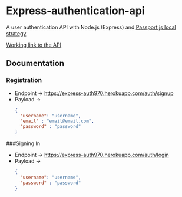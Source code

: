 # Express-authentication-api
A user authentication API with Node.js (Express) and [Passport.js local strategy](https://www.passportjs.org/packages/passport-local/)

[Working link to the API](https://express-auth970.herokuapp.com/)

## Documentation

### Registration
- Endpoint -> https://express-auth970.herokuapp.com/auth/signup
- Payload -> 
  ``` json
  {
    "username": "username",
    "email" : "email@email.com",
    "password" : "password"
  }
  ```
  
###Signing In
- Endpoint -> https://express-auth970.herokuapp.com/auth/login
- Payload -> 
  ``` json
  {
    "username": "username",
    "password" : "password"
  }
  ```
